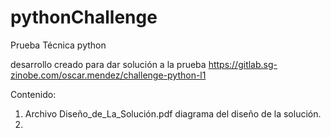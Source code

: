 # pythonChallenge
Prueba Técnica python

desarrollo creado para dar solución a la prueba https://gitlab.sg-zinobe.com/oscar.mendez/challenge-python-l1

Contenido:

1. Archivo Diseño_de_La_Solución.pdf diagrama del diseño de la solución. 
2. 
